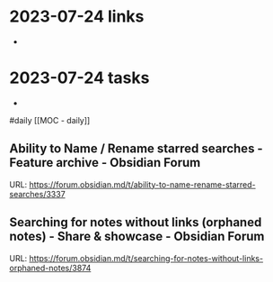 
# 2023-07-24 links
- 
# 2023-07-24 tasks
- 

#daily 
[[MOC - daily]]
## Ability to Name / Rename starred searches - Feature archive - Obsidian Forum
URL: https://forum.obsidian.md/t/ability-to-name-rename-starred-searches/3337
## Searching for notes without links (orphaned notes) - Share & showcase - Obsidian Forum
URL: https://forum.obsidian.md/t/searching-for-notes-without-links-orphaned-notes/3874
